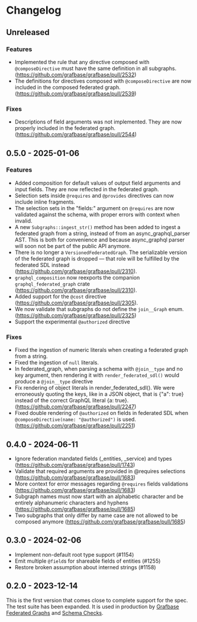 # Changelog

## Unreleased

### Features

- Implemented the rule that any directive composed with `@composeDirective` must have the same definition in all subgraphs. (https://github.com/grafbase/grafbase/pull/2532)
- The definitions for directives composed with `@composeDirective` are now included in the composed federated graph. (https://github.com/grafbase/grafbase/pull/2539)

### Fixes

- Descriptions of field arguments was not implemented. They are now properly included in the federated graph. (https://github.com/grafbase/grafbase/pull/2544)

## 0.5.0 - 2025-01-06

### Features

- Added composition for default values of output field arguments and input fields. They are now reflected in the federated graph.
- Selection sets inside `@requires` and `@provides` directives can now include inline fragments.
- The selection sets in the "fields:" argument on `@requires` are now validated against the schema, with proper errors with context when invalid.
- A new `Subgraphs::ingest_str()` method has been added to ingest a federated graph from a string, instead of from an async_graphql_parser AST. This is both for convenience and because async_graphql parser will soon not be part of the public API anymore.
- There is no longer a `VersionedFederatedGraph`. The serializable version of the federated graph is dropped — that role will be fulfilled by the federated SDL instead (https://github.com/grafbase/grafbase/pull/2310).
- `graphql_composition` now reexports the companion `graphql_federated_graph` crate (https://github.com/grafbase/grafbase/pull/2310).
- Added support for the `@cost` directive (https://github.com/grafbase/grafbase/pull/2305).
- We now validate that subgraphs do not define the `join__Graph` enum. (https://github.com/grafbase/grafbase/pull/2325)
- Support the experimental `@authorized` directive

### Fixes

- Fixed the ingestion of numeric literals when creating a federated graph from a string.
- Fixed the ingestion of `null` literals.
- In federated_graph, when parsing a schema with `@join__type` and no key argument, then rendering it with `render_federated_sdl()` would produce a `@join__type` directive
- Fix rendering of object literals in render_federated_sdl(). We were erroneously quoting the keys, like in a JSON object, that is {"a": true} instead of the correct GraphQL literal {a: true}. (https://github.com/grafbase/grafbase/pull/2247)
- Fixed double rendering of `@authorized` on fields in federated SDL when `@composeDirective(name: "@authorized")` is used. (https://github.com/grafbase/grafbase/pull/2251)

## 0.4.0 - 2024-06-11

- Ignore federation mandated fields (_entities, _service) and types (https://github.com/grafbase/grafbase/pull/1743)
- Validate that required arguments are provided in @requires selections (https://github.com/grafbase/grafbase/pull/1683)
- More context for error messages regarding `@requires` fields validations (https://github.com/grafbase/grafbase/pull/1683)
- Subgraph names must now start with an alphabetic character and be entirely alphanumeric characters and hyphens (https://github.com/grafbase/grafbase/pull/1685)
- Two subgraphs that only differ by name case are not allowed to be composed anymore (https://github.com/grafbase/grafbase/pull/1685)

## 0.3.0 - 2024-02-06

- Implement non-default root type support (#1154)
- Emit multiple `@field`s for shareable fields of entities (#1255)
- Restore broken assumption about interned strings (#1158)

## 0.2.0 - 2023-12-14

This is the first version that comes close to complete support for the spec.
The test suite has been expanded. It is used in production by [Grafbase
Federated Graphs](https://grafbase.com/changelog/federated-graphs) and [Schema
Checks](https://grafbase.com/changelog/schema-checks).
